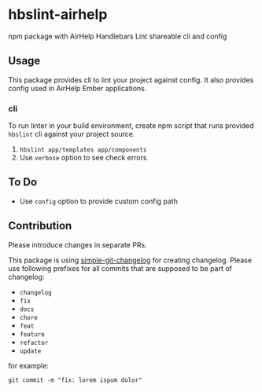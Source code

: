 # hbslint-airhelp
npm package with AirHelp Handlebars Lint shareable cli and config

## Usage
This package provides cli to lint your project against config. It also provides config used in AirHelp Ember applications.

### cli
To run linter in your build environment, create npm script that runs provided `hbslint` cli against your project source.

1. `hbslint app/templates app/components`
2. Use `verbose` option to see check errors

## To Do

* Use `config` option to provide custom config path

## Contribution
Please introduce changes in separate PRs.

This package is using [simple-git-changelog](https://github.com/ianhenderson/simple-git-changelog) for creating changelog. Please use following prefixes for all commits that are supposed to be part of changelog:
* `changelog`
* `fix`
* `docs`
* `chore`
* `feat`
* `feature`
* `refactor`
* `update`

for example:
```
git commit -m "fix: lorem ispum dolor"
```
